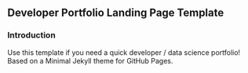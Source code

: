 ## Developer Portfolio Landing Page Template

### Introduction

Use this template if you need a quick developer / data science portfolio! Based on a Minimal Jekyll theme for GitHub Pages.
